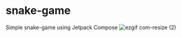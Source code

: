 # snake-game

Simple snake-game using Jetpack Compose
![ezgif com-resize (2)](https://user-images.githubusercontent.com/81919513/231973091-6b327835-8bec-4a71-883a-17bb6b1ebee1.gif)
